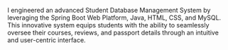 I engineered an advanced Student Database Management System by leveraging the Spring Boot Web Platform, Java, HTML, CSS, and MySQL. This innovative system equips students with the ability to seamlessly oversee their courses, reviews, and passport details through an intuitive and user-centric interface.
